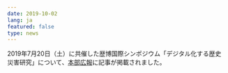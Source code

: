 ```yaml
---
date: 2019-10-02
lang: ja
featured: false
type: news
---
```

2019年7月20日（土）に共催した歴博国際シンポジウム「デジタル化する歴史災害研究」について、<a href="https://www.u-tokyo.ac.jp/focus/ja/articles/z0202_00013.html" target="_blank">本部広報</a>に記事が掲載されました。
